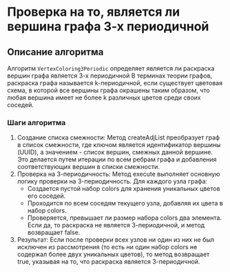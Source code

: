 # Проверка на то, является ли вершина графа 3-х периодичной

## Описание алгоритма

Алгоритм `VertexColoring3Periodic` определяет является ли раскраска вершин графа является 3-х периодичной
В терминах теории графов, раскраска графа называется k-периодичной, если существует цветовая схема, в которой все
вершины графа окрашены таким образом, что любая вершина имеет не более k различных цветов среди своих соседей.

### Шаги алгоритма

1. Создание списка смежности: Метод createAdjList преобразует граф в список смежности, где ключом является идентификатор
вершины (UUID), а значением - список вершин, смежных данной вершине. Это делается путем итерации по всем ребрам графа и
добавления соответствующих вершин в списки смежности.
2. Проверка на 3-периодичность: Метод execute выполняет основную логику проверки на 3-периодичность. Для каждого узла
графа:
   * Создается пустой набор colors для хранения уникальных цветов его соседей.
   * Проходится по всем соседям текущего узла, добавляя их цвета в набор colors.
   * Проверяется, превышает ли размер набора colors два элемента. 
Если да, то раскраска не является 3-периодичной, и метод возвращает false.
3. Результат: Если после проверки всех узлов ни один из них не был исключен из рассмотрения (то есть ни один набор
colors не содержал более двух уникальных цветов), то метод возвращает true, указывая на то, что раскраска является
3-периодичной.
